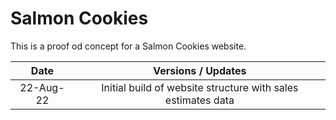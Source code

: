 # Salmon Cookies

This is a proof od concept for a Salmon Cookies website.

|   Date    |                      Versions / Updates                      |
| :-------: | :----------------------------------------------------------: |
| 22-Aug-22 | Initial build of website structure with sales estimates data |
